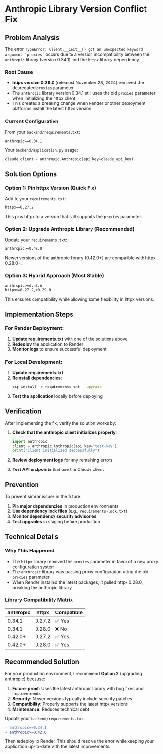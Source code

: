 # Anthropic Library Version Conflict Fix

## Problem Analysis

The error `TypeError: Client.__init__() got an unexpected keyword argument 'proxies'` occurs due to a version incompatibility between the `anthropic` library (version 0.34.1) and the `httpx` library dependency.

### Root Cause
- **httpx version 0.28.0** (released November 28, 2024) removed the deprecated `proxies` parameter
- The `anthropic` library version 0.34.1 still uses the old `proxies` parameter when initializing the httpx client
- This creates a breaking change when Render or other deployment platforms install the latest httpx version

### Current Configuration
From your `backend/requirements.txt`:
```
anthropic==0.34.1
```

Your `backend/application.py` usage:
```python
claude_client = anthropic.Anthropic(api_key=claude_api_key)
```

## Solution Options

### Option 1: Pin httpx Version (Quick Fix)
Add to your `requirements.txt`:
```
httpx==0.27.2
```

This pins httpx to a version that still supports the `proxies` parameter.

### Option 2: Upgrade Anthropic Library (Recommended)
Update your `requirements.txt`:
```
anthropic>=0.42.0
```

Newer versions of the anthropic library (0.42.0+) are compatible with httpx 0.28.0+.

### Option 3: Hybrid Approach (Most Stable)
```
anthropic>=0.42.0
httpx>=0.27.2,<0.29.0
```

This ensures compatibility while allowing some flexibility in httpx versions.

## Implementation Steps

### For Render Deployment:

1. **Update requirements.txt** with one of the solutions above
2. **Redeploy** the application to Render
3. **Monitor logs** to ensure successful deployment

### For Local Development:

1. **Update requirements.txt**
2. **Reinstall dependencies**:
   ```bash
   pip install -r requirements.txt --upgrade
   ```
3. **Test the application** locally before deploying

## Verification

After implementing the fix, verify the solution works by:

1. **Check that the anthropic client initializes properly**:
   ```python
   import anthropic
   client = anthropic.Anthropic(api_key="test-key")
   print("Client initialized successfully")
   ```

2. **Review deployment logs** for any remaining errors

3. **Test API endpoints** that use the Claude client

## Prevention

To prevent similar issues in the future:

1. **Pin major dependencies** in production environments
2. **Use dependency lock files** (e.g., `requirements-lock.txt`)
3. **Monitor dependency security advisories**
4. **Test upgrades** in staging before production

## Technical Details

### Why This Happened
- The `httpx` library removed the `proxies` parameter in favor of a new proxy configuration system
- The `anthropic` library was passing proxy configuration using the old `proxies` parameter
- When Render installed the latest packages, it pulled httpx 0.28.0, breaking the anthropic library

### Library Compatibility Matrix
| anthropic | httpx | Compatible |
|-----------|-------|------------|
| 0.34.1    | 0.27.2| ✅ Yes     |
| 0.34.1    | 0.28.0| ❌ No      |
| 0.42.0+   | 0.27.2| ✅ Yes     |
| 0.42.0+   | 0.28.0| ✅ Yes     |

## Recommended Solution

For your production environment, I recommend **Option 2** (upgrading anthropic) because:

1. **Future-proof**: Uses the latest anthropic library with bug fixes and improvements
2. **Security**: Newer versions typically include security patches
3. **Compatibility**: Properly supports the latest httpx versions
4. **Maintenance**: Reduces technical debt

Update your `backend/requirements.txt`:
```diff
- anthropic==0.34.1
+ anthropic>=0.42.0
```

Then redeploy to Render. This should resolve the error while keeping your application up-to-date with the latest improvements.